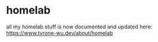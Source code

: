 # homelab

all my homelab stuff is now documented and updated here: https://www.tyrone-wu.dev/about/homelab
